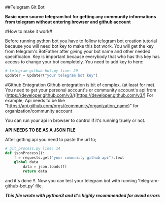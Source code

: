 ##Telegram Git Bot

**Basic open source telegram bot for getting any community informations from telegram without entering browser and github account**

#How to make it work#

Before running python bot you have to follow telegram bot creation tutorial because you will need bot key to make this bot work. You will get the key from telegram's BotFather after giving your bot name and other needed specificaton. Key is important because everybody that who has this key has access to change your bot completely. You need to add key to here:

```py
# telegram-github-bot.py line: 20
updater = Updater("your telegram bot key")
```

#Github Entegration
Github entegration is bit of complex. (at least for me).
You need to get your personal account's or community account's api from (https://developer.github.com/v3/)[https://developer.github.com/v3/]
For example;
Api needs to be like "https://api.github.com/orgs/(community/organization_name)" for organization/community account

You can run your api in browser to control if it's running truely or not.

**API NEEDS TO BE AS A JSON FILE**

After getting api you need to paste the url to;

```py
# git_process.py line: 14
def jsonProcess():
	f = requests.get("your community github api").text 
	global data
    	data = json.loads(f)
    	return data
```
and it's done !!.
Now you can test your telegram bot with running 'telegram-github-bot.py' file.

***This file wrote with python3 and it's highly recommended for avoid errors***
